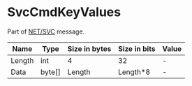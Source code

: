 # SvcCmdKeyValues

Part of [NET/SVC](../netsvc.md) message.

| Name | Type | Size in bytes | Size in bits | Value |
| --- | --- | --- | --- | --- |
| Length | int | 4 | 32 | - |
| Data | byte[] | Length | Length*8 | - |
